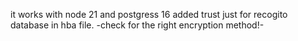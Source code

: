 it works with node 21 and postgress 16
added trust just for recogito database in hba file. -check for the right encryption method!-
